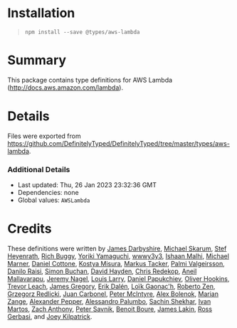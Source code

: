 # Installation
> `npm install --save @types/aws-lambda`

# Summary
This package contains type definitions for AWS Lambda (http://docs.aws.amazon.com/lambda).

# Details
Files were exported from https://github.com/DefinitelyTyped/DefinitelyTyped/tree/master/types/aws-lambda.

### Additional Details
 * Last updated: Thu, 26 Jan 2023 23:32:36 GMT
 * Dependencies: none
 * Global values: `AWSLambda`

# Credits
These definitions were written by [James Darbyshire](https://github.com/darbio), [Michael Skarum](https://github.com/skarum), [Stef Heyenrath](https://github.com/StefH), [Rich Buggy](https://github.com/buggy), [Yoriki Yamaguchi](https://github.com/y13i), [wwwy3y3](https://github.com/wwwy3y3), [Ishaan Malhi](https://github.com/OrthoDex), [Michael Marner](https://github.com/MichaelMarner), [Daniel Cottone](https://github.com/daniel-cottone), [Kostya Misura](https://github.com/kostya-misura), [Markus Tacker](https://github.com/coderbyheart), [Palmi Valgeirsson](https://github.com/palmithor), [Danilo Raisi](https://github.com/daniloraisi), [Simon Buchan](https://github.com/simonbuchan), [David Hayden](https://github.com/Haydabase), [Chris Redekop](https://github.com/repl-chris), [Aneil Mallavarapu](https://github.com/aneilbaboo), [Jeremy Nagel](https://github.com/jeznag), [Louis Larry](https://github.com/louislarry), [Daniel Papukchiev](https://github.com/dpapukchiev), [Oliver Hookins](https://github.com/ohookins), [Trevor Leach](https://github.com/trevor-leach), [James Gregory](https://github.com/jagregory), [Erik Dalén](https://github.com/dalen), [Loïk Gaonac'h](https://github.com/loikg), [Roberto Zen](https://github.com/skyzenr), [Grzegorz Redlicki](https://github.com/redlickigrzegorz), [Juan Carbonel](https://github.com/juancarbonel), [Peter McIntyre](https://github.com/pwmcintyre), [Alex Bolenok](https://github.com/alex-bolenok-centralreach), [Marian Zange](https://github.com/marianzange), [Alexander Pepper](https://github.com/apepper), [Alessandro Palumbo](https://github.com/apalumbo), [Sachin Shekhar](https://github.com/SachinShekhar), [Ivan Martos](https://github.com/ivanmartos), [Zach Anthony](https://github.com/zach-anthony), [Peter Savnik](https://github.com/savnik), [Benoit Boure](https://github.com/bboure), [James Lakin](https://github.com/jamesorlakin), [Ross Gerbasi](https://github.com/aphex), and [Joey Kilpatrick](https://github.com/joeykilpatrick).
